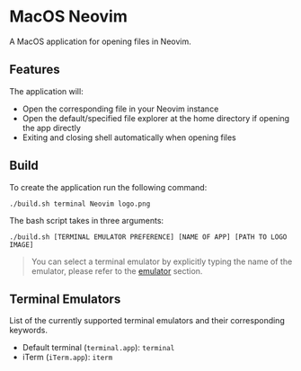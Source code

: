 # MacOS Neovim

A MacOS application for opening files in Neovim.

## Features

The application will:
- Open the corresponding file in your Neovim instance
- Open the default/specified file explorer at the home directory if opening the app directly
- Exiting and closing shell automatically when opening files

## Build

To create the application run the following command:
```console
./build.sh terminal Neovim logo.png
```
The bash script takes in three arguments:
```console
./build.sh [TERMINAL EMULATOR PREFERENCE] [NAME OF APP] [PATH TO LOGO IMAGE]
```
> You can select a terminal emulator by explicitly typing the name of the emulator, please refer to the [emulator](##terminal-emulators) section.

## Terminal Emulators

List of the currently supported terminal emulators and their corresponding keywords.
- Default terminal (```terminal.app```): ```terminal```
- iTerm (```iTerm.app```): ```iterm```
